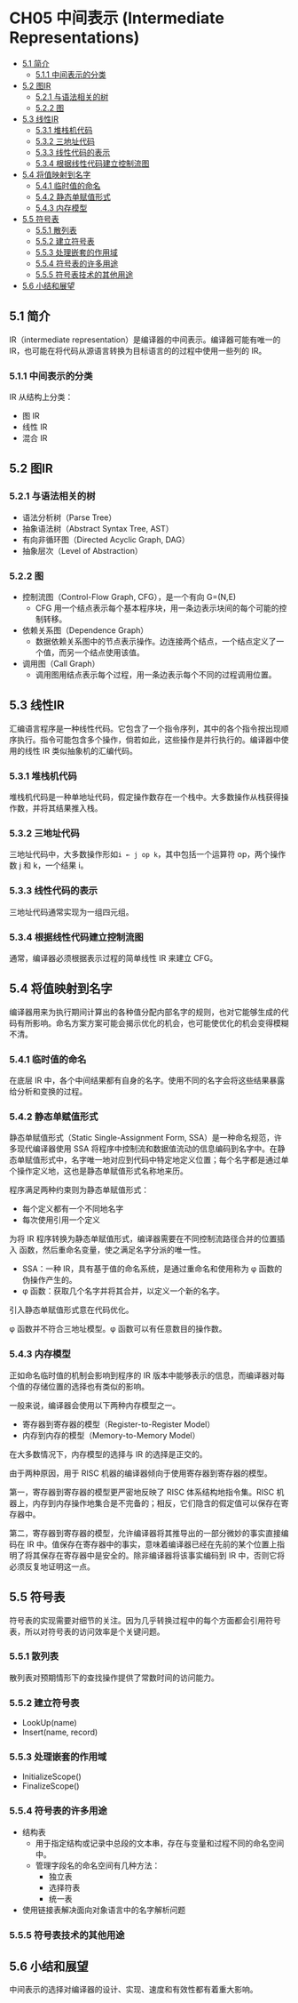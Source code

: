 # CH05 中间表示 (Intermediate Representations)

- [5.1 简介](#51-简介)
  - [5.1.1 中间表示的分类](#511-中间表示的分类)
- [5.2 图IR](#52-图ir)
  - [5.2.1 与语法相关的树](#521-与语法相关的树)
  - [5.2.2 图](#522-图)
- [5.3 线性IR](#53-线性ir)
  - [5.3.1 堆栈机代码](#531-堆栈机代码)
  - [5.3.2 三地址代码](#532-三地址代码)
  - [5.3.3 线性代码的表示](#533-线性代码的表示)
  - [5.3.4 根据线性代码建立控制流图](#534-根据线性代码建立控制流图)
- [5.4 将值映射到名字](#54-将值映射到名字)
  - [5.4.1 临时值的命名](#541-临时值的命名)
  - [5.4.2 静态单赋值形式](#542-静态单赋值形式)
  - [5.4.3 内存模型](#543-内存模型)
- [5.5 符号表](#55-符号表)
  - [5.5.1 散列表](#551-散列表)
  - [5.5.2 建立符号表](#552-建立符号表)
  - [5.5.3 处理嵌套的作用域](#553-处理嵌套的作用域)
  - [5.5.4 符号表的许多用途](#554-符号表的许多用途)
  - [5.5.5 符号表技术的其他用途](#555-符号表技术的其他用途)
- [5.6 小结和展望](#56-小结和展望)

## 5.1 简介

IR（intermediate representation）是编译器的中间表示。编译器可能有唯一的 IR，也可能在将代码从源语言转换为目标语言的的过程中使用一些列的 IR。

### 5.1.1 中间表示的分类

IR 从结构上分类：

- 图 IR
- 线性 IR
- 混合 IR

## 5.2 图IR

### 5.2.1 与语法相关的树

- 语法分析树（Parse Tree）
- 抽象语法树（Abstract Syntax Tree, AST）
- 有向非循环图（Directed Acyclic Graph, DAG）
- 抽象层次（Level of Abstraction）

### 5.2.2 图

- 控制流图（Control-Flow Graph, CFG），是一个有向 G=(N,E)
  - CFG 用一个结点表示每个基本程序块，用一条边表示块间的每个可能的控制转移。
- 依赖关系图（Dependence Graph）
  - 数据依赖关系图中的节点表示操作。边连接两个结点，一个结点定义了一个值，而另一个结点使用该值。
- 调用图（Call Graph）
  - 调用图用结点表示每个过程，用一条边表示每个不同的过程调用位置。

## 5.3 线性IR

汇编语言程序是一种线性代码。它包含了一个指令序列，其中的各个指令按出现顺序执行。指令可能包含多个操作，倘若如此，这些操作是并行执行的。编译器中使用的线性 IR 类似抽象机的汇编代码。

### 5.3.1 堆栈机代码

堆栈机代码是一种单地址代码，假定操作数存在一个栈中。大多数操作从栈获得操作数，并将其结果推入栈。

### 5.3.2 三地址代码

三地址代码中，大多数操作形如`i ← j op k`，其中包括一个运算符 op，两个操作数 j 和 k，一个结果 i。

### 5.3.3 线性代码的表示

三地址代码通常实现为一组四元组。

### 5.3.4 根据线性代码建立控制流图

通常，编译器必须根据表示过程的简单线性 IR 来建立 CFG。

## 5.4 将值映射到名字

编译器用来为执行期间计算出的各种值分配内部名字的规则，也对它能够生成的代码有所影响。命名方案方案可能会揭示优化的机会，也可能使优化的机会变得模糊不清。

### 5.4.1 临时值的命名

在底层 IR 中，各个中间结果都有自身的名字。使用不同的名字会将这些结果暴露给分析和变换的过程。

### 5.4.2 静态单赋值形式

静态单赋值形式（Static Single-Assignment Form, SSA）是一种命名规范，许多现代编译器使用 SSA 将程序中控制流和数据值流动的信息编码到名字中。在静态单赋值形式中，名字唯一地对应到代码中特定地定义位置；每个名字都是通过单个操作定义地，这也是静态单赋值形式名称地来历。

程序满足两种约束则为静态单赋值形式：

- 每个定义都有一个不同地名字
- 每次使用引用一个定义

为将 IR 程序转换为静态单赋值形式，编译器需要在不同控制流路径合并的位置插入 函数，然后重命名变量，使之满足名字分派的唯一性。

- SSA：一种 IR，具有基于值的命名系统，是通过重命名和使用称为 φ 函数的伪操作产生的。
- φ 函数：获取几个名字并将其合并，以定义一个新的名字。

引入静态单赋值形式意在代码优化。

φ 函数并不符合三地址模型。φ 函数可以有任意数目的操作数。

### 5.4.3 内存模型

正如命名临时值的机制会影响到程序的 IR 版本中能够表示的信息，而编译器对每个值的存储位置的选择也有类似的影响。

一般来说，编译器会使用以下两种内存模型之一。

- 寄存器到寄存器的模型（Register-to-Register Model）
- 内存到内存的模型（Memory-to-Memory Model）

在大多数情况下，内存模型的选择与 IR 的选择是正交的。

由于两种原因，用于 RISC 机器的编译器倾向于使用寄存器到寄存器的模型。

第一，寄存器到寄存器的模型更严密地反映了 RISC 体系结构地指令集。RISC 机器上，内存到内存操作地集合是不完备的；相反，它们隐含的假定值可以保存在寄存器中。

第二，寄存器到寄存器的模型，允许编译器将其推导出的一部分微妙的事实直接编码在 IR 中。值保存在寄存器中的事实，意味着编译器已经在先前的某个位置上指明了将其保存在寄存器中是安全的。除非编译器将该事实编码到 IR 中，否则它将必须反复地证明这一点。

## 5.5 符号表

符号表的实现需要对细节的关注。因为几乎转换过程中的每个方面都会引用符号表，所以对符号表的访问效率是个关键问题。

### 5.5.1 散列表

散列表对预期情形下的查找操作提供了常数时间的访问能力。

### 5.5.2 建立符号表

- LookUp(name)
- Insert(name, record)

### 5.5.3 处理嵌套的作用域

- InitializeScope()
- FinalizeScope()

### 5.5.4 符号表的许多用途

- 结构表
  - 用于指定结构或记录中总段的文本串，存在与变量和过程不同的命名空间中。
  - 管理字段名的命名空间有几种方法：
    - 独立表
    - 选择符表
    - 统一表
- 使用链接表解决面向对象语言中的名字解析问题

### 5.5.5 符号表技术的其他用途

## 5.6 小结和展望

中间表示的选择对编译器的设计、实现、速度和有效性都有着重大影响。
